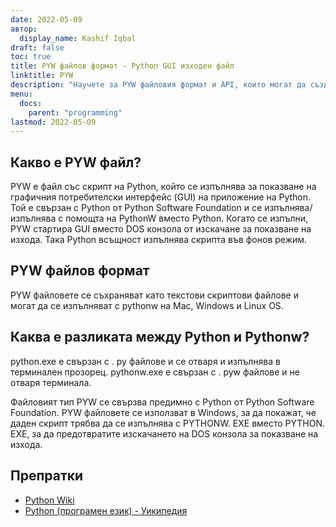 ```yaml
---
date: 2022-05-09
автор:
  display_name: Kashif Iqbal
draft: false
toc: true
title: PYW файлов формат - Python GUI изходен файл
linktitle: PYW
description: "Научете за PYW файловия формат и API, които могат да създават и отварят PYW файлове."
menu:
  docs:
    parent: "programming"
lastmod: 2022-05-09
---
```


## Какво е PYW файл?

PYW е файл със скрипт на Python, който се изпълнява за показване на графичния потребителски интерфейс (GUI) на приложение на Python. Той е свързан с Python от Python Software Foundation и се изпълнява/изпълнява с помощта на PythonW вместо Python. Когато се изпълни, PYW стартира GUI вместо DOS конзола от изскачане за показване на изхода. Така Python всъщност изпълнява скрипта във фонов режим.

## PYW файлов формат

PYW файловете се съхраняват като текстови скриптови файлове и могат да се изпълняват с pythonw на Mac, Windows и Linux OS.

## Каква е разликата между Python и Pythonw?

python.exe е свързан с . py файлове и се отваря и изпълнява в терминален прозорец. pythonw.exe е свързан с . pyw файлове и не отваря терминала.

Файловият тип PYW се свързва предимно с Python от Python Software Foundation. PYW файловете се използват в Windows, за да покажат, че даден скрипт трябва да се изпълнява с PYTHONW. EXE вместо PYTHON. EXE, за да предотвратите изскачането на DOS конзола за показване на изхода.

## Препратки

* [Python Wiki](https://wiki.python.org/moin/Pyrex)
* [Python (програмен език) - Уикипедия](https://en.wikipedia.org/wiki/Python_(програмен_език))

